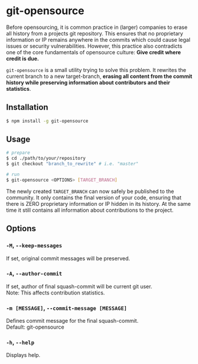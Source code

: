 # git-opensource

Before opensourcing, it is common practice in (larger) companies to erase all history from a projects git repository. This ensures that no proprietary information or IP remains anywhere in the commits which could cause legal issues or security vulnerabilities. However, this practice also contradicts one of the core fundamentals of opensource culture: __Give credit where credit is due.__

`git-opensource` is a small utility trying to solve this problem. It rewrites the current branch to a new target-branch, __erasing all content from the commit history while preserving information about contributors and their statistics__.

## Installation
```bash
$ npm install -g git-opensource
```
## Usage
```bash
# prepare
$ cd ./path/to/your/repository
$ git checkout "branch_to_rewrite" # i.e. "master"

# run
$ git-opensource <OPTIONS> [TARGET_BRANCH]
```

The newly created `TARGET_BRANCH` can now safely be published to the community. It only contains the final version of your code, ensuring that there is ZERO proprietary information or IP hidden in its history. At the same time it still contains all information about contributions to the project.


## Options

### `-M`, `--keep-messages`
If set, original commit messages will be preserved.

### `-A`, `--author-commit`
If set, author of final squash-commit will be current git user. <br>
Note: This affects contribution statistics.

### `-m [MESSAGE]`, `--commit-message [MESSAGE]`
Defines commit message for the final squash-commit. <br>
Default: git-opensource

### `-h`, `--help`
Displays help.
